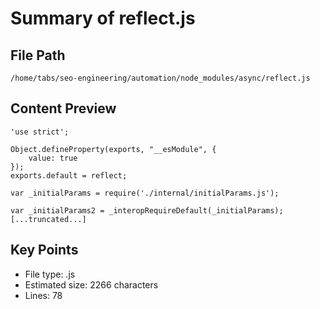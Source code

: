 # Summary of reflect.js
  
## File Path
`/home/tabs/seo-engineering/automation/node_modules/async/reflect.js`

## Content Preview
```
'use strict';

Object.defineProperty(exports, "__esModule", {
    value: true
});
exports.default = reflect;

var _initialParams = require('./internal/initialParams.js');

var _initialParams2 = _interopRequireDefault(_initialParams);
[...truncated...]
```

## Key Points
- File type: .js
- Estimated size: 2266 characters
- Lines: 78
